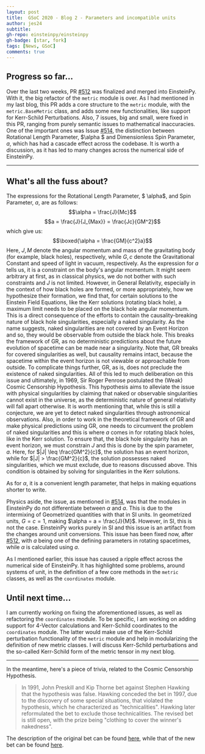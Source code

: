 ```yaml
---
layout: post
title:  GSoC 2020 - Blog 2 - Parameters and incompatible units
author: jes24
subtitle: 
gh-repo: einsteinpy/einsteinpy
gh-badge: [star, fork]
tags: [News, GSoC]
comments: true
---
```


## Progress so far...
Over the last two weeks, PR [#512](https://github.com/einsteinpy/einsteinpy/pull/512) was finalized and merged into EinsteinPy. With it, the big refactor of the `metric` module is over. As I had mentioned in my last blog, this PR adds a core structure to the `metric` module, with the `metric.BaseMetric` class, and adds some new functionalities, like support for Kerr-Schild Perturbations. Also, 7 issues, big and small, were fixed in this PR, ranging from purely semantic issues to mathematical inaccuracies. One of the important ones was Issue [#514](https://github.com/einsteinpy/einsteinpy/issues/514), the distinction between Rotational Length Parameter, $\alpha $ and Dimensionless Spin Parameter, $a$, which has had a cascade effect across the codebase. It is worth a discussion, as it has led to many changes across the numerical side of EinsteinPy.

---
## What's all the fuss about?
The expressions for the Rotational Length Parameter, $ \alpha$, and Spin Parameter, $a$, are as follows:
$$\alpha = \frac{J}{Mc}$$
$$a = \frac{J}{J_{Max}} = \frac{Jc}{GM^2}$$
which give us:
$$\boxed{\alpha = \frac{GM}{c^2}a}$$
Here, $J, M$ denote the angular momentum and mass of the gravitating body (for example, black holes), respectively, while $G, c$ denote the Gravitational Constant and speed of light in vacuum, respectively. As the expression for $a$ tells us, it is a constraint on the body's angular momentum. It might seem arbitrary at first, as in classical physics, we do not bother with such constraints and $J$ is not limited. However, in General Relativity, especially in the context of how black holes are formed, or more appropriately, how we hypothesize their formation, we find that, for certain solutions to the Einstein Field Equations, like the Kerr solutions (rotating black hole), a maximum limit needs to be placed on the black hole angular momentum. This is a direct consequence of the efforts to contain the causality-breaking nature of black hole singularities, especially a naked singularity. As the name suggests, naked singularities are not covered by an Event Horizon and so, they would be observable from outside the black hole. This breaks the framework of GR, as no deterministic predictions about the future evolution of spacetime can be made near a singularity. Note that, GR breaks for covered singularities as well, but causality remains intact, because the spacetime within the event horizon is not viewable or approachable from outside. To complicate things further, GR, as is, does not preclude the existence of naked singularities. All of this led to much deliberation on this issue and ultimately, in 1969, Sir Roger Penrose postulated the (Weak) Cosmic Censorship Hypothesis. This hypothesis aims to alleviate the issue with physical singularities by claiming that naked or observable singularities cannot exist in the universe, as the deterministic nature of general relativity will fall apart otherwise. It is worth mentioning that, while this is still a conjecture, we are yet to detect naked singularities through astronomical observations. Also, in order to work in the theoretical framework of GR and make physical predictions using GR, one needs to circumvent the problem of naked singularities and this is where $a$ comes in for rotating black holes, like in the Kerr solution. To ensure that, the black hole singularity has an event horizon, we must constrain $J$ and this is done by the spin parameter, $a$. Here, for $|J| \leq \frac{GM^2}{c}$, the solution has an event horizon, while for $|J| > \frac{GM^2}{c}$, the solution possesses naked singularities, which we must exclude, due to reasons discussed above. This condition is obtained by solving for singularities in the Kerr solutions.

As for $\alpha$, it is a convenient length parameter, that helps in making equations shorter to write.

Physics aside, the issue, as mentioned in [#514](https://github.com/einsteinpy/einsteinpy/issues/514), was that the modules in EinsteinPy do not differentiate between $\alpha$ and $a$. This is due to the intermixing of Geometrized quantities with that in SI units. In geometrized units, $G = c = 1$, making $\alpha = a = \frac{J}{M}$. However, in SI, this is not the case. EinsteinPy works purely in SI and this issue is an artifact from the changes around unit conversions. This issue has been fixed now, after [#512](https://github.com/einsteinpy/einsteinpy/pull/512), with $a$ being one of the defining parameters in rotating spacetimes, while $\alpha$ is calculated using $a$.

As I mentioned earlier, this issue has caused a ripple effect across the numerical side of EinsteinPy. It has highlighted some problems, around systems of unit, in the definition of a few core methods in the `metric` classes, as well as the `coordinates` module.


## Until next time...
I am currently working on fixing the aforementioned issues, as well as refactoring the `coordinates` module. To be specific, I am working on adding support for 4-Vector calculations and Kerr-Schild coordinates to the `coordinates` module. The latter would make use of the Kerr-Schild perturbation functionality of the `metric` module and help in modularizing the definition of new metric classes. I will discuss Kerr-Schild perturbations and the so-called Kerr-Schild form of the metric tensor in my next blog. 


---
In the meantime, here's a piece of trivia, related to the Cosmic Censorship Hypothesis.

> In 1991, John Preskill and Kip Thorne bet against Stephen Hawking that the hypothesis was false. Hawking conceded the bet in 1997, due to the discovery of some special situations, that violated the hypothesis, which he characterized as "technicalities". Hawking later reformulated the bet to exclude those technicalities. The revised bet is still open, with the prize being "clothing to cover the winner's nakedness".

The description of the original bet can be found [here](http://www.theory.caltech.edu/people/preskill/old_naked_bet.html), while that of the new bet can be found [here](http://www.theory.caltech.edu/people/preskill/new_naked_bet.html).


